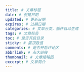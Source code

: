 ```yaml
---
title: # 文章标题
date: # 创建日期
updated: # 更新日期
expires: # 过期日期
categories: # 文章分类，插件自动生成
tags: # 文章标签
toc: # 是否开启目录
sticky: # 置顶数值
comments: # 是否开启评论区
abbrlink: # 永久链接
thumbnail: # 文章缩略图
excerpt: # 文章简介
---
```

